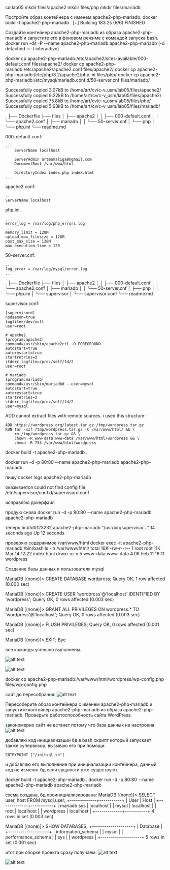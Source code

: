 cd lab05
mkdir files/apache2
mkdir files/php
mkdir files/mariadb


Постройте образ контейнера с именем apache2-php-mariadb.
docker build -t apache2-php-mariadb .
[+] Building 183.2s (6/6) FINISHED   

Создайте контейнер apache2-php-mariadb из образа apache2-php-mariadb и запустите его в фоновом режиме с командой запуска bash.
docker run -dit -P --name apache2-php-mariadb apache2-php-mariadb
(-d detached -i -t interactive)

docker cp apache2-php-mariadb:/etc/apache2/sites-available/000-default.conf files/apache2/
docker cp apache2-php-mariadb:/etc/apache2/apache2.conf files/apache2/
docker cp apache2-php-mariadb:/etc/php/8.2/apache2/php.ini files/php/
docker cp apache2-php-mariadb:/etc/mysql/mariadb.conf.d/50-server.cnf files/mariadb/

Successfully copied 3.07kB to /home/art/cv/c-v_usm/lab05/files/apache2/
Successfully copied 9.22kB to /home/art/cv/c-v_usm/lab05/files/apache2/
Successfully copied 75.8kB to /home/art/cv/c-v_usm/lab05/files/php/
Successfully copied 5.63kB to /home/art/cv/c-v_usm/lab05/files/mariadb/

.
├── Dockerfile
├── files
│   ├── apache2
│   │   ├── 000-default.conf
│   │   └── apache2.conf
│   ├── mariadb
│   │   └── 50-server.cnf
│   └── php
│       └── php.ini
└── readme.md

000-default.conf:
```
...
	ServerName localhost

	ServerAdmin artmamaliga8@gmail.com
	DocumentRoot /var/www/html

	DirectoryIndex index.php index.html
...
  ```

apache2.conf:
```
...
ServerName localhost
```

php.ini:
```
...
error_log = /var/log/php_errors.log
...
memory_limit = 128M
upload_max_filesize = 128M
post_max_size = 128M
max_execution_time = 120
```

50-server.cnf:
```
...
log_error = /var/log/mysql/error.log
...
```

.
├── Dockerfile
├── files
│   ├── apache2
│   │   ├── 000-default.conf
│   │   └── apache2.conf
│   ├── mariadb
│   │   └── 50-server.cnf
│   ├── php
│   │   └── php.ini
│   └── supervisor
│       └── supervisor.conf
└── readme.md

supervisor.conf:
```
[supervisord]
nodaemon=true
logfile=/dev/null
user=root

# apache2
[program:apache2]
command=/usr/sbin/apache2ctl -D FOREGROUND
autostart=true
autorestart=true
startretries=3
stderr_logfile=/proc/self/fd/2
user=root

# mariadb
[program:mariadb]
command=/usr/sbin/mariadbd --user=mysql
autostart=true
autorestart=true
startretries=3
stderr_logfile=/proc/self/fd/2
user=mysql
```

ADD cannot extract files with remote sources.
i used this structure:
```
ADD https://wordpress.org/latest.tar.gz /tmp/wordpress.tar.gz
RUN tar -xzf /tmp/wordpress.tar.gz -C /var/www/html/ && \
    rm /tmp/wordpress.tar.gz && \
    chown -R www-data:www-data /var/www/html/wordpress && \
    chmod -R 755 /var/www/html/wordpress
```


docker build -t apache2-php-mariadb .



docker run -d -p 80:80 --name apache2-php-mariadb apache2-php-mariadb

пишу docker logs apache2-php-mariadb

оказывается
could not find config file /etc/supervisor/conf.d/supervisord.conf

исправляю докерфайл

продую снова
docker run -d -p 80:80 --name apache2-php-mariadb apache2-php-mariadb

теперь
5cbfd0f23232   apache2-php-mariadb   "/usr/bin/supervisor…"   14 seconds ago   Up 12 seconds

проверяю содержимое /var/www/html
docker exec -it apache2-php-mariadb /bin/bash
ls -lh /var/www/html/
total 16K
-rw-r--r-- 1 root     root      11K Mar 14 12:22 index.html
drwxr-xr-x 5 www-data www-data 4.0K Feb 11 16:11 wordpress

Создание базы данных и пользователя
mysql

MariaDB [(none)]> CREATE DATABASE wordpress;
Query OK, 1 row affected (0.000 sec)

MariaDB [(none)]> CREATE USER 'wordpress'@'localhost' IDENTIFIED BY 'wordpress';
Query OK, 0 rows affected (0.003 sec)

MariaDB [(none)]> GRANT ALL PRIVILEGES ON wordpress.* TO 'wordpress'@'localhost';
Query OK, 0 rows affected (0.003 sec)

MariaDB [(none)]> FLUSH PRIVILEGES;
Query OK, 0 rows affected (0.001 sec)

MariaDB [(none)]> EXIT;
Bye

все команды успешно выполнены.

![alt text]({435375D3-BBBB-4AFB-A33F-2BC2734916BE}.png)

![alt text]({22EB9DF3-4DA6-4E12-8571-188BDA81DDFB}.png)

docker cp apache2-php-mariadb:/var/www/html/wordpress/wp-config.php files/wp-config.php

сайт до пересобрания:
![alt text]({4A0825E6-69EE-4C21-80AB-6AEB8C6E423B}.png)

Пересоберите образ контейнера с именем apache2-php-mariadb и запустите контейнер apache2-php-mariadb из образа apache2-php-mariadb. Проверьте работоспособность сайта WordPress.

закономерно сайт не встанет потому что база данных не настроена
![alt text]({FA8F4E0A-5B29-43E1-8708-6CD50BDF9E40}.png)

добавляю код инициализации бд в bash скрипт который запускает также супервизор, вызываю его при помощи:
```
ENTRYPOINT ["/initsql.sh"]
```
и добавляю его выполнение при инициализации контейнера, данный код не изменит бд если сущности уже существуют.

docker build -t apache2-php-mariadb .
docker run -d -p 80:80 --name apache2-php-mariadb apache2-php-mariadb

схема создана, бд проинициализирована:
MariaDB [(none)]> SELECT user, host FROM mysql.user;
+-------------+-----------+
| User        | Host      |
+-------------+-----------+
| mariadb.sys | localhost |
| mysql       | localhost |
| root        | localhost |
| wordpress   | localhost |
+-------------+-----------+
4 rows in set (0.003 sec)

MariaDB [(none)]> SHOW DATABASES;
+--------------------+
| Database           |
+--------------------+
| information_schema |
| mysql              |
| performance_schema |
| sys                |
| wordpress          |
+--------------------+
5 rows in set (0.001 sec)

итог при сборке проекта сразу получаем:
![alt text]({B040229F-963F-45EA-A771-6F5F5DCFC459}.png)

![alt text]({C14DEA4C-FCBD-4F40-B5A5-E2AC7DF3D4AD}.png)